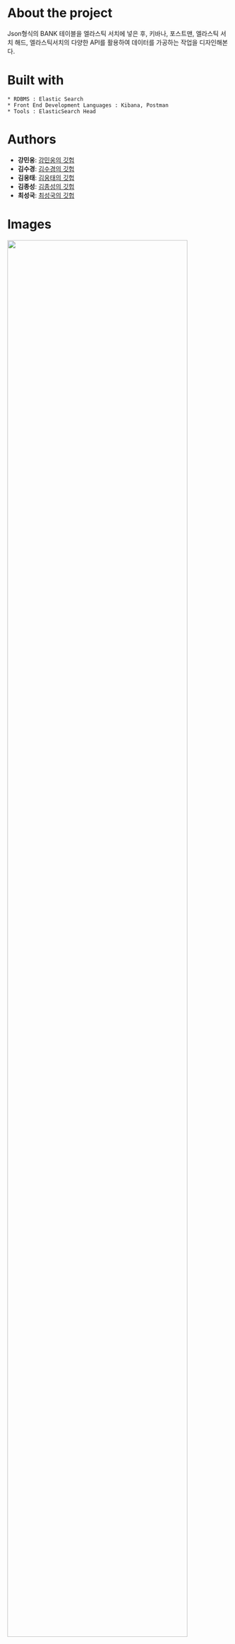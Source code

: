 # About the project
 
Json형식의 BANK 테이블을 엘라스틱 서치에 넣은 후, 키바나, 포스트맨, 엘라스틱 서치 해드, 엘라스틱서치의 다양한 API를 활용하여 데이터를 가공하는 작업을 디자인해본다.  

# Built with
```
* RDBMS : Elastic Search
* Front End Development Languages : Kibana, Postman
* Tools : ElasticSearch Head
```


# Authors

* **강민웅**:  [강민웅의 깃헙](https://github.com/happymwkang)
* **김수경**:  [김수경의 깃헙](https://github.com/sooish)
* **김웅태**:  [김웅태의 깃헙](https://github.com/angle2v)
* **김종성**:  [김종성의 깃헙](https://github.com/SEJSCloud)
* **최성국**:  [최성국의 깃헙](https://github.com/sunggookchoi)
 

# Images

<div>
<img src="https://user-images.githubusercontent.com/51253930/65131677-a30ce380-da3a-11e9-83a7-9432de16828f.png" width="90%"></img>
</div>
